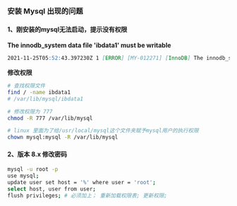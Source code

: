 ### 安装 Mysql 出现的问题 

#### 1、刚安装的mysql无法启动，提示没有权限

**The innodb_system data file 'ibdata1' must be writable**

```md
2021-11-25T05:52:43.397230Z 1 [ERROR] [MY-012271] [InnoDB] The innodb_system data file 'ibdata1' must be writable
```

**修改权限**

```bash
# 查找权限文件
find / -name ibdata1
# /var/lib/mysql/ibdata1

# 修改权限为 777
chmod -R 777 /var/lib/mysql

# linux 里面为了给/usr/local/mysql这个文件夹赋予mysql用户的执行权限
chown mysql:mysql -R /var/lib/mysql
```

#### 2、版本 8.x 修改密码

```bash
mysql -u root -p
use mysql;
update user set host = '%' where user = 'root';
select host, user from user;
flush privileges; # 必须加上； 重新加载权限表; 更新权限;
```